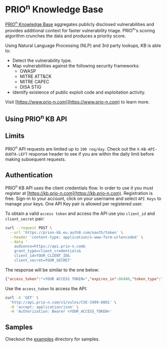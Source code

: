 # PRIO<sup>n</sup> Knowledge Base

[PRIO<sup>n</sup> Knowledge Base](https://kb.prio-n.com) aggregates publicly disclosed vulnerabilities and provides additional context for faster vulnerability triage. PRIO<sup>n</sup>'s scoring algorithm crunches the data and produces a priority score.

Using Natural Language Processing (NLP) and 3rd party lookups, KB is able to:

- Detect the vulnerability type.
- Map vulnerabilities against the following security frameworks:
  - OWASP
  - MITRE ATT&CK
  - MITRE CAPEC
  - DISA STIG
- Identify existence of public exploit code and exploitation activity.

Visit [https://www.prio-n.com](https://www.prio-n.com) to learn more.
## Using PRIO<sup>n</sup> KB API

## Limits
PRIO<sup>n</sup> API requests are limited up to `100 req/day`. Check out the `X-KB-API-QUOTA-LEFT` response header to see if you are within the daily limit before making subsequent requests.


## Authentication

PRIO<sup>n</sup> KB API uses the client credentials flow. In order to use it you must register at [https://kb.prio-n.com](https://kb.prio-n.com). Registration is free. Sign-in to your account, click on your username and select `API Keys` to manage your keys. One API Key pair is allowed per registered user.

To obtain a valid `access token` and access the API use you `client_id` and `client_secret` pair:


```bash
curl --request POST \
  --url 'https://prion-kb.eu.auth0.com/oauth/token' \
  --header 'content-type: application/x-www-form-urlencoded' \
  --data '
    audience=https://api.prio-n.com&
    grant_type=client_credentials&
    client_id=YOUR_CLIENT_ID&
    client_secret=YOUR_SECRET'

```

The response will be similar to the one below:

```json
{"access_token":"<YOUR ACCESS TOKEN>","expires_in":86400,"token_type":"Bearer"}
```

Use the `access_token` to access the API:

```sh
curl -X 'GET' \
  'http://api.prio-n.com/v1/vulns/CVE-1999-0001' \
  -H 'accept: application/json' \
  -H 'Authorization: Bearer <YOUR_ACCESS_TOKEN>'

```

## Samples
Checkout the [examples]('examples/) directory for samples. 